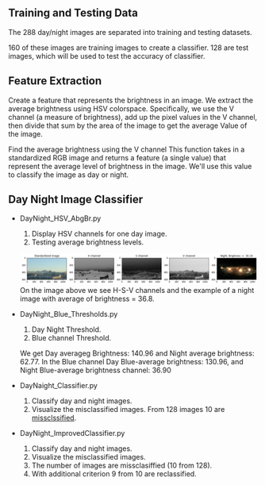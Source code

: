 
## Training and Testing Data
The 288 day/night images are separated into training and testing datasets.

160 of these images are training images to create a classifier.
128 are test images, which will be used to test the accuracy of classifier. 

## Feature Extraction
Create a feature that represents the brightness in an image. 
We extract the average brightness using HSV colorspace.
Specifically, we use the V channel (a measure of brightness),
add up the pixel values in the V channel, then divide that sum 
by the area of the image to get the average Value of the image.

Find the average brightness using the V channel
This function takes in a standardized RGB image and returns
a feature (a single value) that represent the average level of 
brightness in the image. We'll use this value to classify
the image as day or night.

## Day Night Image Classifier
 * DayNight_HSV_AbgBr.py
   1. Display HSV channels for one day image.
   2. Testing average brightness levels.
   
   ![](hsv_channels.png)
   On the image above we see H-S-V channels and the example of a night image with average of brightness = 36.8.

 * DayNight_Blue_Thresholds.py 
   1. Day Night Threshold.
   2. Blue channel Threshold.
   
   We get Day averageg Brightness:  140.96  and Night average brightness:   62.77.
In the Blue channel Day Blue-average brightness: 130.96, and  Night Blue-average brightness channel:   36.90   

 * DayNaight_Classifier.py
   1. Classify day and night images.
   2. Visualize the misclassified images.
 From 128 images 10 are [missclssified](https://github.com/Rafael1s/Computer-Vision-Udacity/blob/master/Day-Night-Classifier/misclassified.png).   
   
 * DayNight_ImprovedClassifier.py  
   1. Classify day and night images.
   2. Visualize the misclassified images.
   3. The number of images are missclasiffied (10 from 128). 
   4. With additional criterion 9 from 10 are reclassified.
